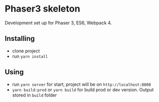# Phaser3 skeleton

Development set up for Phaser 3, ES6, Webpack 4.

## Installing

- clone project
- run `yarn install`

## Using

- run `yarn server` for start, project will be on `http://localhost:8080`
- `yarn build:prod` or `yarn build` for build prod or dev version. Output stored in `build` folder